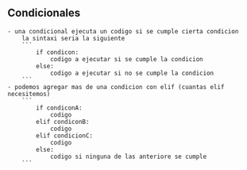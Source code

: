 ## Condicionales
    - una condicional ejecuta un codigo si se cumple cierta condicion
        la sintaxi seria la siguiente
        ```
            if condicon:
                codigo a ejecutar si se cumple la condicion
            else:
                codigo a ejecutar si no se cumple la condicion
        ```
    - podemos agregar mas de una condicion con elif (cuantas elif necesitemos)
        ```
            if condiconA:
                codigo
            elif condiconB:
                codigo
            elif condicionC:
                codigo
            else:
                codigo si ninguna de las anteriore se cumple
        ```